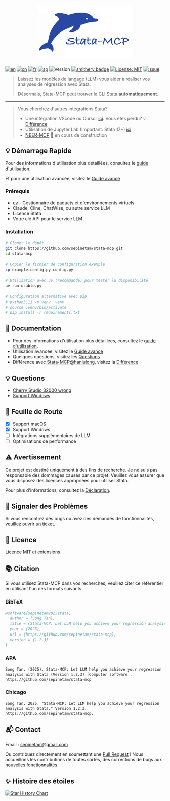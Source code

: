 <h1 align="center">
  <a href="https://www.statamcp.com"><img src="../../../src/img/logo_with_name.jpg" alt="logo" width="300"/></a>
</h1>

[![en](https://img.shields.io/badge/lang-English-red.svg)](../../../README.md)
[![cn](https://img.shields.io/badge/语言-中文-yellow.svg)](../cn/README.md)
[![fr](https://img.shields.io/badge/langue-Français-blue.svg)](README.md)
[![sp](https://img.shields.io/badge/Idioma-Español-green.svg)](../sp/README.md)
![Version](https://img.shields.io/badge/version-1.2.3-blue.svg)
[![smithery badge](https://smithery.ai/badge/@SepineTam/stata-mcp)](https://smithery.ai/server/@SepineTam/stata-mcp)
[![License: MIT](https://img.shields.io/badge/License-MIT-yellow.svg)](../../../License)
[![Issue](https://img.shields.io/badge/Issue-report-green.svg)](https://github.com/sepinetam/stata-mcp/issues/new)


> Laissez les modèles de langage (LLM) vous aider à réaliser vos analyses de régression avec Stata.
> 
> Désormais, Stata-MCP peut trouver le CLI Stata **automatiquement**.

---

> Vous cherchez d'autres intégrations Stata?
>
> - Une intégration VScode ou Cursor [ici](https://github.com/hanlulong/stata-mcp). Vous êtes perdu? 💡 [Différence](../../Difference.md)
> - Utilisation de Jupyter Lab (Important: Stata 17+) [ici](https://github.com/sepinetam/Jupyter-Stata)
> - [NBER-MCP](https://github.com/sepinetam/NBER-MCP) 🔧 en cours de construction

## 💡 Démarrage Rapide
Pour des informations d'utilisation plus détaillées, consultez le [guide d'utilisation](../../Usages/Usage.md).

Et pour une utilisation avancée, visitez le [Guide avancé](../../Usages/Advanced.md)

### Prérequis
- [uv](https://github.com/astral-sh/uv) - Gestionnaire de paquets et d'environnements virtuels
- Claude, Cline, ChatWise, ou autre service LLM
- Licence Stata
- Votre clé API pour le service LLM

### Installation
```bash
# Cloner le dépôt
git clone https://github.com/sepinetam/stata-mcp.git
cd stata-mcp

# Copier le fichier de configuration exemple
cp example.config.py config.py

# Utilisation avec uv (recommandé) pour tester la disponibilité
uv run usable.py

# Configuration alternative avec pip
# python3.11 -m venv .venv
# source .venv/bin/activate
# pip install -r requirements.txt
```

## 📝 Documentation
- Pour des informations d'utilisation plus détaillées, consultez le [guide d'utilisation](../../Usages/Usage.md).
- Utilisation avancée, visitez le [Guide avancé](../../Usages/Advanced.md)
- Quelques questions, visitez les [Questions](../../Usages/Questions.md)
- Différence avec [Stata-MCP@hanlulong](https://github.com/hanlulong/stata-mcp), visitez la [Différence](../../Difference.md)

## 💡 Questions
- [Cherry Studio 32000 wrong](../../Usages/Questions.md#cherry-studio-32000-wrong)
- [Support Windows](../../Usages/Questions.md#windows-supports)

## 🚀 Feuille de Route
- [x] Support macOS
- [x] Support Windows
- [ ] Intégrations supplémentaires de LLM
- [ ] Optimisations de performance

## ⚠️ Avertissement
Ce projet est destiné uniquement à des fins de recherche. Je ne suis pas responsable des dommages causés par ce projet. Veuillez vous assurer que vous disposez des licences appropriées pour utiliser Stata.

Pour plus d'informations, consultez la [Déclaration](../../Statement.md).

## 🐛 Signaler des Problèmes
Si vous rencontrez des bugs ou avez des demandes de fonctionnalités, veuillez [ouvrir un ticket](https://github.com/sepinetam/stata-mcp/issues/new).

## 📄 Licence
[Licence MIT](../../../License) et extensions

## 📚 Citation
Si vous utilisez Stata-MCP dans vos recherches, veuillez citer ce référentiel en utilisant l'un des formats suivants:

### BibTeX
```bibtex
@software{sepinetam2025stata,
  author = {Song Tan},
  title = {Stata-MCP: Let LLM help you achieve your regression analysis with Stata},
  year = {2025},
  url = {https://github.com/sepinetam/stata-mcp},
  version = {1.2.3}
}
```

### APA
```
Song Tan. (2025). Stata-MCP: Let LLM help you achieve your regression analysis with Stata (Version 1.2.3) [Computer software]. https://github.com/sepinetam/stata-mcp
```

### Chicago
```
Song Tan. 2025. "Stata-MCP: Let LLM help you achieve your regression analysis with Stata." Version 1.2.3. https://github.com/sepinetam/stata-mcp.
```

## 📬 Contact
Email : [sepinetam@gmail.com](mailto:sepinetam@gmail.com)

Ou contribuez directement en soumettant une [Pull Request](https://github.com/sepinetam/stata-mcp/pulls) ! Nous accueillons les contributions de toutes sortes, des corrections de bugs aux nouvelles fonctionnalités.

## ✨ Histoire des étoiles

[![Star History Chart](https://api.star-history.com/svg?repos=sepinetam/stata-mcp&type=Date)](https://www.star-history.com/#sepinetam/stata-mcp&Date)